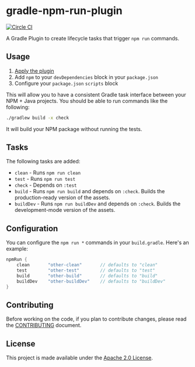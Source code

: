 gradle-npm-run-plugin
=====================
[![Circle CI](https://circleci.com/gh/palantir/gradle-npm-run-plugin.svg?style=shield&circle-token=012397ab761aa8f59276b2ac7babb51d80a12a7c)](https://circleci.com/gh/palantir/gradle-npm-run-plugin)

A Gradle Plugin to create lifecycle tasks that trigger `npm run` commands.

Usage
-----
1. [Apply the plugin](https://plugins.gradle.org/plugin/com.palantir.npm-run)
1. Add `npm` to your `devDependencies` block in your `package.json`
1. Configure your `package.json` `scripts` block

This will allow you to have a consistent Gradle task interface between your NPM + Java projects. You should be able to
run commands like the following:

```bash
./gradlew build -x check
```

It will build your NPM package without running the tests.


Tasks
-----
The following tasks are added:

- `clean` - Runs `npm run clean`
- `test` - Runs `npm run test`
- `check` - Depends on `:test`
- `build` - Runs `npm run build` and depends on `:check`. Builds the production-ready version of the assets.
- `buildDev` - Runs `npm run buildDev` and depends on `:check`. Builds the development-mode version of the assets.


Configuration
-------------
You can configure the `npm run *` commands in your `build.gradle`. Here's an example:

```groovy
npmRun {
    clean       "other-clean"       // defaults to "clean"
    test        "other-test"        // defaults to "test"
    build       "other-build"       // defaults to "build"
    buildDev    "other-buildDev"    // defaults to "buildDev"
}
```


Contributing
------------
Before working on the code, if you plan to contribute changes, please read the [CONTRIBUTING](CONTRIBUTING.md) document.


License
-------
This project is made available under the [Apache 2.0 License][license].


[gradle-node-project]: https://github.com/srs/gradle-node-plugin
[license]: http://www.apache.org/licenses/LICENSE-2.0

